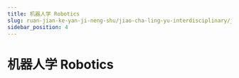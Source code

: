 ```yaml
---
title: 机器人学 Robotics
slug: ruan-jian-ke-yan-ji-neng-shu/jiao-cha-ling-yu-interdisciplinary/ji-qi-ren-xue-robotics/ji-qi-ren-xue-robotics
sidebar_position: 4
---
```


# 机器人学 Robotics

